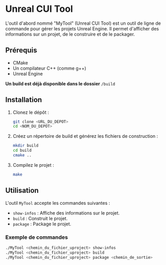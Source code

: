 # Unreal CUI Tool

L'outil d'abord nommé "MyTool" (Unreal CUI Tool) est un outil de ligne de commande pour gérer les projets Unreal Engine. Il permet d'afficher des informations sur un projet, de le construire et de le packager.

## Prérequis

- CMake
- Un compilateur C++ (comme g++)
- Unreal Engine

**Un build est déjà disponible dans le dossier** `/build`

## Installation

1. Clonez le dépôt :
    ```sh
    git clone <URL_DU_DEPOT>
    cd <NOM_DU_DEPOT>
    ```

2. Créez un répertoire de build et générez les fichiers de construction :
    ```sh
    mkdir build
    cd build
    cmake ..
    ```

3. Compilez le projet :
    ```sh
    make
    ```

## Utilisation

L'outil `MyTool` accepte les commandes suivantes :

- `show-infos` : Affiche des informations sur le projet.
- `build` : Construit le projet.
- `package` : Package le projet.

### Exemple de commandes

```sh
./MyTool <chemin_du_fichier_uproject> show-infos
./MyTool <chemin_du_fichier_uproject> build
./MyTool <chemin_du_fichier_uproject> package <chemin_de_sortie>
```

